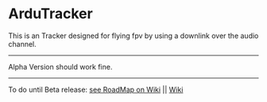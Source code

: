 # ArduTracker

This is an Tracker designed for flying fpv by using a downlink over the audio channel.
******
Alpha Version should work fine.


******
To do until Beta release:
[see RoadMap on Wiki](https://github.com/QuadMax/ArduTracker/wiki/RoadMap) || [Wiki](https://github.com/QuadMax/ArduTracker/wiki)
